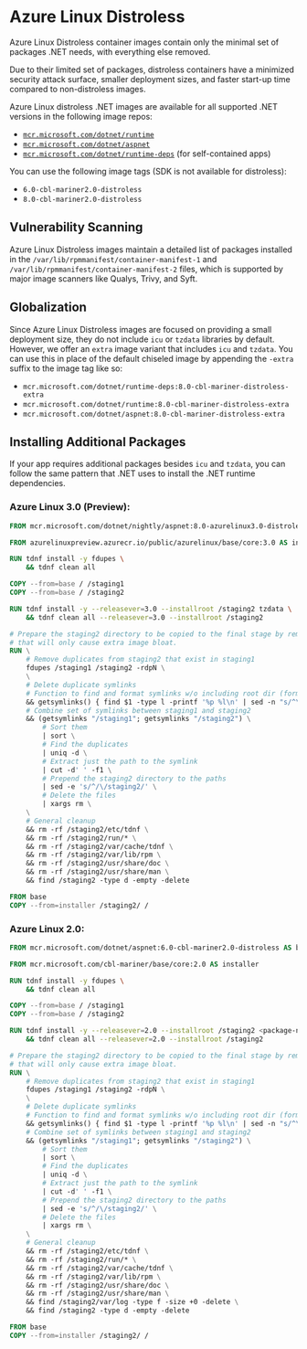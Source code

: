 # Azure Linux Distroless

Azure Linux Distroless container images contain only the minimal set of packages .NET needs, with everything else removed.

Due to their limited set of packages, distroless containers have a minimized security attack surface, smaller deployment sizes, and faster start-up time compared to non-distroless images.

Azure Linux distroless .NET images are available for all supported .NET versions in the following image repos:

- [`mcr.microsoft.com/dotnet/runtime`](../README.runtime.md)
- [`mcr.microsoft.com/dotnet/aspnet`](../README.aspnet.md)
- [`mcr.microsoft.com/dotnet/runtime-deps`](../README.runtime-deps.md) (for self-contained apps)

You can use the following image tags (SDK is not available for distroless):

- `6.0-cbl-mariner2.0-distroless`
- `8.0-cbl-mariner2.0-distroless`

## Vulnerability Scanning

Azure Linux Distroless images maintain a detailed list of packages installed in the `/var/lib/rpmmanifest/container-manifest-1` and `/var/lib/rpmmanifest/container-manifest-2` files, which is supported by major image scanners like Qualys, Trivy, and Syft.

## Globalization

Since Azure Linux Distroless images are focused on providing a small deployment size, they do not include `icu` or `tzdata` libraries by default.
However, we offer an `extra` image variant that includes `icu` and `tzdata`.
You can use this in place of the default chiseled image by appending the `-extra` suffix to the image tag like so:

- `mcr.microsoft.com/dotnet/runtime-deps:8.0-cbl-mariner-distroless-extra`
- `mcr.microsoft.com/dotnet/runtime:8.0-cbl-mariner-distroless-extra`
- `mcr.microsoft.com/dotnet/aspnet:8.0-cbl-mariner-distroless-extra`

## Installing Additional Packages

If your app requires additional packages besides `icu` and `tzdata`, you can follow the same pattern that .NET uses to install the .NET runtime dependencies.

### Azure Linux 3.0 (Preview):

```Dockerfile
FROM mcr.microsoft.com/dotnet/nightly/aspnet:8.0-azurelinux3.0-distroless AS base

FROM azurelinuxpreview.azurecr.io/public/azurelinux/base/core:3.0 AS installer

RUN tdnf install -y fdupes \
    && tdnf clean all

COPY --from=base / /staging1
COPY --from=base / /staging2

RUN tdnf install -y --releasever=3.0 --installroot /staging2 tzdata \
    && tdnf clean all --releasever=3.0 --installroot /staging2

# Prepare the staging2 directory to be copied to the final stage by removing unnecessary files
# that will only cause extra image bloat.
RUN \
    # Remove duplicates from staging2 that exist in staging1
    fdupes /staging1 /staging2 -rdpN \
    \
    # Delete duplicate symlinks
    # Function to find and format symlinks w/o including root dir (format: /path/to/symlink /path/to/target)
    && getsymlinks() { find $1 -type l -printf '%p %l\n' | sed -n "s/^\\$1\\(.*\\)/\\1/p"; } \
    # Combine set of symlinks between staging1 and staging2
    && (getsymlinks "/staging1"; getsymlinks "/staging2") \
        # Sort them
        | sort \
        # Find the duplicates
        | uniq -d \
        # Extract just the path to the symlink
        | cut -d' ' -f1 \
        # Prepend the staging2 directory to the paths
        | sed -e 's/^/\/staging2/' \
        # Delete the files
        | xargs rm \
    \
    # General cleanup
    && rm -rf /staging2/etc/tdnf \
    && rm -rf /staging2/run/* \
    && rm -rf /staging2/var/cache/tdnf \
    && rm -rf /staging2/var/lib/rpm \
    && rm -rf /staging2/usr/share/doc \
    && rm -rf /staging2/usr/share/man \
    && find /staging2 -type d -empty -delete

FROM base
COPY --from=installer /staging2/ /
```

### Azure Linux 2.0:

```Dockerfile
FROM mcr.microsoft.com/dotnet/aspnet:6.0-cbl-mariner2.0-distroless AS base

FROM mcr.microsoft.com/cbl-mariner/base/core:2.0 AS installer

RUN tdnf install -y fdupes \
    && tdnf clean all

COPY --from=base / /staging1
COPY --from=base / /staging2

RUN tdnf install -y --releasever=2.0 --installroot /staging2 <package-name> \
    && tdnf clean all --releasever=2.0 --installroot /staging2

# Prepare the staging2 directory to be copied to the final stage by removing unnecessary files
# that will only cause extra image bloat.
RUN \
    # Remove duplicates from staging2 that exist in staging1
    fdupes /staging1 /staging2 -rdpN \
    \
    # Delete duplicate symlinks
    # Function to find and format symlinks w/o including root dir (format: /path/to/symlink /path/to/target)
    && getsymlinks() { find $1 -type l -printf '%p %l\n' | sed -n "s/^\\$1\\(.*\\)/\\1/p"; } \
    # Combine set of symlinks between staging1 and staging2
    && (getsymlinks "/staging1"; getsymlinks "/staging2") \
        # Sort them
        | sort \
        # Find the duplicates
        | uniq -d \
        # Extract just the path to the symlink
        | cut -d' ' -f1 \
        # Prepend the staging2 directory to the paths
        | sed -e 's/^/\/staging2/' \
        # Delete the files
        | xargs rm \
    \
    # General cleanup
    && rm -rf /staging2/etc/tdnf \
    && rm -rf /staging2/run/* \
    && rm -rf /staging2/var/cache/tdnf \
    && rm -rf /staging2/var/lib/rpm \
    && rm -rf /staging2/usr/share/doc \
    && rm -rf /staging2/usr/share/man \
    && find /staging2/var/log -type f -size +0 -delete \
    && find /staging2 -type d -empty -delete

FROM base
COPY --from=installer /staging2/ /
```
